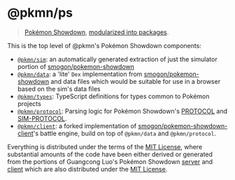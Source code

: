 # @pkmn/ps

> [Pokémon Showdown][0], [modularized into packages][1].

This is the top level of @pkmn's Pokémon Showdown components:

- [`@pkmn/sim`][2]: an automatically generated extraction of just the simulator portion of [smogon/pokemon-showdown][3]
- [`@pkmn/data`][4]: a 'lite' `Dex` implementation from [smogon/pokemon-showdown][3] and data files which would be suitable for use in a browser based on the sim's data files
- [`@pkmn/types`][5]: TypeScript definitions for types common to Pokémon projects
- [`@pkmn/protocol`][6]: Parsing logic for Pokémon Showdown's [PROTOCOL][7] and [SIM-PROTOCOL][8].
- [`@pkmn/client`][9]: a forked implementation of [smogon/pokemon-showdown-client][10]'s battle engine, build on top of `@pkmn/data` and `@pkmn/protocol`.

Everything is distributed under the terms of the [MIT License][11], where substantial
amounts of the code have been either derived or generated from the portions of Guangcong
Luo's Pokémon Showdown [server][3] and [client][10] which are also distributed under the [MIT License][12].

  [0]: https://pokemonshowdown.com
  [1]: https://pkmn.cc/modular-ps
  [2]: https://github.com/pkmn/ps/blob/master/sim
  [3]: https://github.com/smogon/pokemon-showdown
  [4]: https://github.com/pkmn/ps/blob/master/data
  [5]: https://github.com/pkmn/ps/blob/master/types
  [6]: https://github.com/pkmn/ps/blob/master/protocol
  [7]: https://github.com/smogon/pokemon-showdown/blob/master/PROTOCOL.md
  [8]: https://github.com/smogon/pokemon-showdown/blob/master/sim/SIM-PROTOCOL.md
  [9]: https://github.com/pkmn/ps/blob/master/client
  [10]: https://github.com/smogon/pokemon-showdown-client
  [11]: https://github.com/pkmn/ps/blob/master/LICENSE
  [12]: https://github.com/smogon/pokemon-showdown/blob/master/LICENSE
